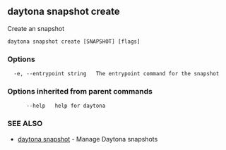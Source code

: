 ## daytona snapshot create

Create an snapshot

```
daytona snapshot create [SNAPSHOT] [flags]
```

### Options

```
  -e, --entrypoint string   The entrypoint command for the snapshot
```

### Options inherited from parent commands

```
      --help   help for daytona
```

### SEE ALSO

- [daytona snapshot](daytona_snapshot.md) - Manage Daytona snapshots
